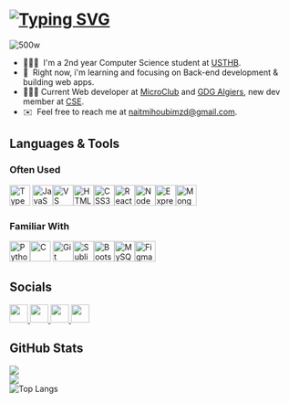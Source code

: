 [![Typing SVG](https://readme-typing-svg.demolab.com?font=Fira+Code&weight=500&size=30&pause=1000&color=70a6fd&center=true&random=false&width=600&lines=Heyyy%F0%9F%91%8B%F0%9F%8F%BB;I'm+Imad+Nait+Mihoub;A+junior+Backend+developer)](https://git.io/typing-svg)
========================================================================================================================================

![500w](https://github.com/user-attachments/assets/89d884d9-be47-45df-9a51-5a0dcd3351a3)


*   🧑🏻‍🎓  I'm a 2nd year Computer Science student at [USTHB](https://www.usthb.dz/).
*   🧠  Right now, i'm learning and focusing on Back-end development & building web apps.
*   👨🏻‍💻  Current Web developer at [MicroClub](https://www.microclub.info/) and [GDG Algiers](https://www.gdgalgiers.com/), new dev member at [CSE](https://cse.club/).
*   ✉️  Feel free to reach me at [naitmihoubimzd@gmail.com](mailto:naitmihoubimzd@gmail.com).


## Languages & Tools

### Often Used
<p align="left">
<a href="https://www.typescriptlang.org/" target="_blank" rel="noreferrer"><img src="https://raw.githubusercontent.com/danielcranney/readme-generator/main/public/icons/skills/typescript-colored.svg" width="36" height="36" alt="TypeScript" /></a>
<a href="https://developer.mozilla.org/en-US/docs/Web/JavaScript" target="_blank" rel="noreferrer"><img src="https://raw.githubusercontent.com/danielcranney/readme-generator/main/public/icons/skills/javascript-colored.svg" width="36" height="36" alt="JavaScript" /></a><a href="https://code.visualstudio.com/" target="_blank" rel="noreferrer"><img src="https://raw.githubusercontent.com/danielcranney/readme-generator/main/public/icons/skills/visualstudiocode-colored.svg" width="36" height="36" alt="VS Code" /></a><a href="https://developer.mozilla.org/en-US/docs/Glossary/HTML5" target="_blank" rel="noreferrer"><img src="https://raw.githubusercontent.com/danielcranney/readme-generator/main/public/icons/skills/html5-colored.svg" width="36" height="36" alt="HTML5" /></a><a href="https://www.w3.org/TR/CSS/#css" target="_blank" rel="noreferrer"><img src="https://raw.githubusercontent.com/danielcranney/readme-generator/main/public/icons/skills/css3-colored.svg" width="36" height="36" alt="CSS3" /></a><a href="https://reactjs.org/" target="_blank" rel="noreferrer"><img src="https://raw.githubusercontent.com/danielcranney/readme-generator/main/public/icons/skills/react-colored.svg" width="36" height="36" alt="React" /></a><a href="https://nodejs.org/en/" target="_blank" rel="noreferrer"><img src="https://raw.githubusercontent.com/danielcranney/readme-generator/main/public/icons/skills/nodejs-colored.svg" width="36" height="36" alt="NodeJS" /></a><a href="https://expressjs.com/" target="_blank" rel="noreferrer"><img src="https://raw.githubusercontent.com/danielcranney/readme-generator/main/public/icons/skills/express.svg" width="36" height="36" alt="Express" /></a><a href="https://www.mongodb.com/" target="_blank" rel="noreferrer"><img src="https://raw.githubusercontent.com/danielcranney/readme-generator/main/public/icons/skills/mongodb-colored.svg" width="36" height="36" alt="MongoDB" /></a>
</p>
</p>

### Familiar With
<a href="https://www.python.org/" target="_blank" rel="noreferrer"><img src="https://raw.githubusercontent.com/danielcranney/readme-generator/main/public/icons/skills/python-colored.svg" width="36" height="36" alt="Python" /></a><a href="https://docs.microsoft.com/en-us/cpp/?view=msvc-170" target="_blank" rel="noreferrer"><img src="https://raw.githubusercontent.com/danielcranney/readme-generator/main/public/icons/skills/c-colored.svg" width="36" height="36" alt="C" /></a>
<a href="https://git-scm.com/" target="_blank" rel="noreferrer"><img src="https://raw.githubusercontent.com/danielcranney/readme-generator/main/public/icons/skills/git-colored.svg" width="36" height="36" alt="Git" /></a><a href="https://www.sublimetext.com/index2" target="_blank" rel="noreferrer"><img src="https://raw.githubusercontent.com/danielcranney/readme-generator/main/public/icons/skills/sublimetext-colored.svg" width="36" height="36" alt="Sublime Text" /></a><a href="https://getbootstrap.com/" target="_blank" rel="noreferrer"><img src="https://raw.githubusercontent.com/danielcranney/readme-generator/main/public/icons/skills/bootstrap-colored.svg" width="36" height="36" alt="Bootstrap" /></a><a href="https://www.mysql.com/" target="_blank" rel="noreferrer"><img src="https://raw.githubusercontent.com/danielcranney/readme-generator/main/public/icons/skills/mysql-colored.svg" width="36" height="36" alt="MySQL" /></a><a href="https://www.figma.com/" target="_blank" rel="noreferrer"><img src="https://raw.githubusercontent.com/danielcranney/readme-generator/main/public/icons/skills/figma-colored.svg" width="36" height="36" alt="Figma" /></a>
</p>

## Socials

<p align="left"> <a href="https://discord.com/users/ffatalist"  rel="noreferrer" target="_blank"> <picture> <source media="(prefers-color-scheme: light)" srcset="https://raw.githubusercontent.com/danielcranney/readme-generator/main/public/icons/socials/discord.svg" /> <source media="(prefers-color-scheme: light)" srcset="https://raw.githubusercontent.com/danielcranney/readme-generator/main/public/icons/socials/discord.svg" /> <img src="https://raw.githubusercontent.com/danielcranney/readme-generator/main/public/icons/socials/discord.svg" width="32" height="32" /> </picture><a href="https://www.facebook.com/iMaaad000" target="_blank" rel="noreferrer"> <picture> <source media="(prefers-color-scheme: light)" srcset="https://raw.githubusercontent.com/danielcranney/readme-generator/main/public/icons/socials/facebook-dark.svg" /> <source media="(prefers-color-scheme: light)" srcset="https://raw.githubusercontent.com/danielcranney/readme-generator/main/public/icons/socials/facebook.svg" /> <img src="https://raw.githubusercontent.com/danielcranney/readme-generator/main/public/icons/socials/facebook.svg" width="32" height="32" /> </picture> </a><a href="https://www.x.com/naitmihoub" target="_blank" rel="noreferrer"> <picture> <source media="(prefers-color-scheme: dark)" srcset="https://raw.githubusercontent.com/danielcranney/readme-generator/main/public/icons/socials/twitter-dark.svg" /> <source media="(prefers-color-scheme: dark)" srcset="https://raw.githubusercontent.com/danielcranney/readme-generator/main/public/icons/socials/twitter-dark.svg" /> <img src="https://raw.githubusercontent.com/danielcranney/readme-generator/main/public/icons/socials/twitter-dark.svg" width="32" height="32" /> <a href="https://www.linkedin.com/in/imad-nait-mihoub-3015012a7/" rel="noreferrer" target="blank"> <picture> <source media="(prefers-color-scheme: light)" srcset="https://raw.githubusercontent.com/danielcranney/readme-generator/main/public/icons/socials/linkedin.svg" /> <source media="(prefers-color-scheme: light)" srcset="https://raw.githubusercontent.com/danielcranney/readme-generator/main/public/icons/socials/linkedin.svg" /> <img src="https://raw.githubusercontent.com/danielcranney/readme-generator/main/public/icons/socials/linkedin.svg" width="32" height="32" /> </picture> </a> </picture> </a></p>
  
## GitHub Stats
![](https://github-readme-stats.vercel.app/api?username=ImadNait&theme=tokyonight&hide_border=true&include_all_commits=true&count_private=true)<br/>
![](https://github-readme-streak-stats.herokuapp.com/?user=ImadNait&theme=tokyonight&hide_border=true)<br/>
![Top Langs](https://github-readme-stats.vercel.app/api/top-langs/?username=ImadNait&layout=compact&theme=tokyonight&hide_border=true)
